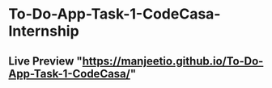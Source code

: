# To-Do-App-Task-1-CodeCasa-Internship
## Live Preview "https://manjeetio.github.io/To-Do-App-Task-1-CodeCasa/"
